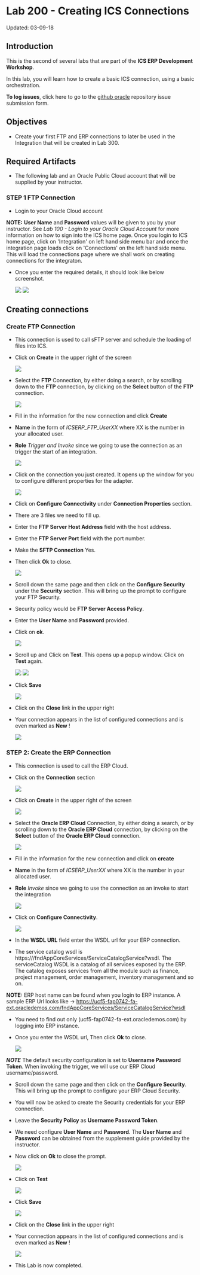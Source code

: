 # Lab 200 - Creating ICS Connections

Updated: 03-09-18

## Introduction

This is the second of several labs that are part of the **ICS ERP Development Workshop**.

In this lab, you will learn how to create a basic ICS connection, using a basic orchestration.

**To log issues**, click here to go to the [github oracle](https://github.com/oracle/learning-library/issues/new) repository issue submission form.

## Objectives

- Create your first FTP and ERP connections to later be used in the Integration that will be created in Lab 300.

## Required Artifacts

- The following lab and an Oracle Public Cloud account that will be supplied by your instructor.

### **STEP 1** FTP Connection

- Login to your Oracle Cloud account

**NOTE:** **User Name** and **Password** values will be given to you by your instructor. See _Lab 100 - Login to your Oracle Cloud Account_ for more information on how to sign into the ICS home page. Once you login to ICS home page, click on 'Integration' on left hand side menu bar and once the integration page loads click on 'Connections' on the left hand side menu. This will load the connections page where we shall work on creating connections for the integraton.

- Once you enter the required details, it should look like below screenshot.

	![](images/200/image001a.png)
	![](images/200/image001b.png)


## Creating connections

### Create FTP Connection

- This connection is used to call sFTP server and schedule the loading of files into ICS.

- Click on **Create** in the upper right of the screen

	![](images/200/image003.png)

- Select the **FTP** Connection, by either doing a search, or by scrolling down to the **FTP** connection, by clicking on the **Select** button of the **FTP** connection.

	![](images/200/image139.png)

- Fill in the information for the new connection and click **Create**

- **Name** in the form of _ICSERP_FTP_UserXX_ where XX is the number in your allocated user.
- **Role** _Trigger and Invoke_ since we going to use the connection as an trigger the start of an integration.

	![](images/200/image148.png)

- Click on the connection you just created. It opens up the window for you to configure different properties for the adapter.

	![](images/200/image1000.png)

- Click on **Configure Connectivity** under **Connection Properties** section.

- There are 3 files we need to fill up.

- Enter the **FTP Server Host Address** field with the host address.

- Enter the **FTP Server Port** field with the port number.

- Make the **SFTP Connection** Yes.

- Then click **Ok** to close.

	![](images/200/image149.png)

- Scroll down the same page and then click on the **Configure Security** under the **Security** section. This will bring up the prompt to configure your FTP Security.

- Security policy would be **FTP Server Access Policy**.

- Enter the **User Name** and **Password** provided.

- Click on **ok**.

	![](images/200/image150.png)

- Scroll up and Click on **Test**. This opens up a popup window. Click on **Test** again.

	![](images/200/image007.png)
	![](images/200/image151.png)

- Click **Save**

	![](images/200/image008.png)

- Click on the **Close** link in the upper right

- Your connection appears in the list of configured connections and is even marked as **New** !

	![](images/200/image151a.png)

### **STEP 2**: Create the ERP Connection

- This connection is used to call the ERP Cloud.

- Click on the **Connection** section

	![](images/200/image001b.png)

- Click on **Create** in the upper right of the screen

	![](images/200/image003.png)

- Select the **Oracle ERP Cloud** Connection, by either doing a search, or by scrolling down to the **Oracle ERP Cloud** connection, by clicking on the **Select** button of the **Oracle ERP Cloud** connection.

	![](images/200/image139a.png)

- Fill in the information for the new connection and click on **create**

- **Name** in the form of _ICSERP_UserXX_ where XX is the number in your allocated user.
- **Role** _Invoke_ since we going to use the connection as an invoke to start the integration

	![](images/200/image145a.png)

- Click on **Configure Connectivity**.

	![](images/200/image141.png)

- In the **WSDL URL** field enter the WSDL url for your ERP connection.

- The service catalog wsdl is https://<ERP Host Name>/fndAppCoreServices/ServiceCatalogService?wsdl. The serviceCatalog WSDL is a catalog of all services exposed by the ERP. The catalog exposes services from all the module such as finance, project management, order management, inventory management and so on.

**NOTE:** ERP host name can be found when you login to ERP instance. A sample ERP Url looks like -> https://ucf5-fap0742-fa-ext.oracledemos.com/fndAppCoreServices/ServiceCatalogService?wsdl

- You need to find out only (ucf5-fap0742-fa-ext.oracledemos.com) by logging into ERP instance.

- Once you enter the WSDL url, Then click **Ok** to close.

	![](images/200/image146.png)

***NOTE*** The default security configuration is set to **Username Password Token**. When invoking the trigger, we will use our ERP Cloud username/password.

- Scroll down the same page and then click on the **Configure Security**. This will bring up the prompt to configure your ERP Cloud Security.

- You will now be asked to create the Security credentials for your ERP connection.

- Leave the **Security Policy** as **Username Password Token**.

- We need configure **User Name** and **Password**. The **User Name** and **Password** can be obtained from the supplement guide provided by the instructor.

- Now click on **Ok** to close the prompt.

	![](images/200/image154.png)

- Click on **Test**

	![](images/200/image007a.png)

- Click **Save**

	![](images/200/image008a.png)

- Click on the **Close** link in the upper right

- Your connection appears in the list of configured connections and is even marked as **New** !

	![](images/200/image151b.png)

- This Lab is now completed.
